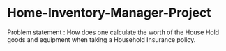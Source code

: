 # Home-Inventory-Manager-Project
Problem statement : How does one calculate the worth of the House Hold goods and equipment when taking a Household Insurance policy.
